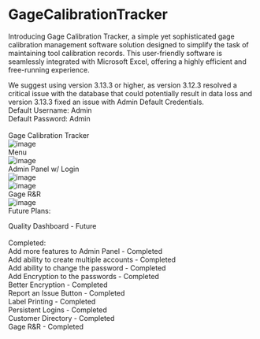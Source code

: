 # GageCalibrationTracker
Introducing Gage Calibration Tracker, a simple yet sophisticated gage calibration management software solution designed to simplify the task of maintaining tool calibration records. This user-friendly software is seamlessly integrated with Microsoft Excel, offering a highly efficient and free-running experience.

We suggest using version 3.13.3 or higher, as version 3.12.3 resolved a critical issue with the database that could potentially result in data loss and version 3.13.3 fixed an issue with Admin Default Credentials.
<br>
Default Username: Admin<br>
Default Password: Admin<br>
<br>
Gage Calibration Tracker<br>
![image](https://user-images.githubusercontent.com/40654995/216606990-a387920d-f55f-42d6-a73b-12f4bbfadc9c.png)
<br>
Menu<br>
![image](https://github.com/alexfare/GageCalibrationTracker/assets/40654995/28db39fc-a2d2-462c-a0e7-7f0479d51607)
<br>
Admin Panel w/ Login<br>
![image](https://github.com/alexfare/GageCalibrationTracker/assets/40654995/bb1b40c9-1a30-4536-9af4-248e1e63687c)
<br>
![image](https://user-images.githubusercontent.com/40654995/219362980-ddbfad4e-693d-4f04-b575-c00664c9d695.png)
<br>
Gage R&R <br>
![image](https://github.com/alexfare/GageCalibrationTracker/assets/40654995/b7a09091-aa7b-49a5-9926-abbac4f5ad55)
<br>
Future Plans:<br>

Quality Dashboard - Future
<br>
<br>
Completed: <br>
Add more features to Admin Panel - Completed<br>
Add ability to create multiple accounts - Completed<br>
Add ability to change the password - Completed<br>
Add Encryption to the passwords - Completed<br>
Better Encryption - Completed<br>
Report an Issue Button - Completed<br>
Label Printing - Completed<br>
Persistent Logins - Completed<br>
Customer Directory - Completed<br>
Gage R&R - Completed<br>
<br>
